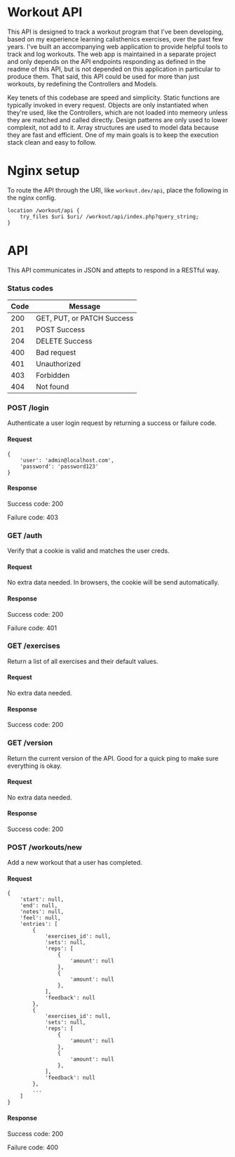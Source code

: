 # Workout API

This API is designed to track a workout program that I've been developing, based on my experience learning calisthenics exercises, over the past few years. I've built an accompanying web application to provide helpful tools to track and log workouts. The web app is maintained in a separate project and only depends on the API endpoints responding as defined in the readme of this API, but is not depended on this application in particular to produce them. That said, this API could be used for more than just workouts, by redefining the Controllers and Models.

Key tenets of this codebase are speed and simplicity. Static functions are typically invoked in every request. Objects are only instantiated when they're used, like the Controllers, which are not loaded into memeory unless they are matched and called directly. Design patterns are only used to lower complexit, not add to it. Array structures are used to model data because they are fast and efficient. One of my main goals is to keep the execution stack clean and easy to follow.

# Nginx setup

To route the API through the URI, like `workout.dev/api`, place the following in the nginx config.

```
location /workout/api {
    try_files $uri $uri/ /workout/api/index.php?query_string;
}
```

# API

This API communicates in JSON and attepts to respond in a RESTful way.

### Status codes

Code | Message
---- | -------
200  | GET, PUT, or PATCH Success
201  | POST Success
204  | DELETE Success
400  | Bad request
401  | Unauthorized
403  | Forbidden
404  | Not found

### POST /login

Authenticate a user login request by returning a success or failure code.

#### Request

```
{
    'user': 'admin@localhost.com',
    'password': 'password123'
}
```

#### Response

Success code: 200

Failure code: 403

### GET /auth

Verify that a cookie is valid and matches the user creds.

#### Request

No extra data needed. In browsers, the cookie will be send automatically.

#### Response

Success code: 200

Failure code: 401


### GET /exercises

Return a list of all exercises and their default values.

#### Request

No extra data needed.

#### Response

Success code: 200

### GET /version

Return the current version of the API. Good for a quick ping to make sure everything is okay.

#### Request

No extra data needed.

#### Response

Success code: 200

### POST /workouts/new

Add a new workout that a user has completed.

#### Request

```
{
    'start': null,
    'end': null,
    'notes': null,
    'feel': null,
    'entries': [
        {
            'exercises_id': null,
            'sets': null,
            'reps': [
                {
                    'amount': null
                },
                {
                    'amount': null
                },
            ],
            'feedback': null
        },
        {
            'exercises_id': null,
            'sets': null,
            'reps': [
                {
                    'amount': null
                },
                {
                    'amount': null
                },
            ],
            'feedback': null
        },
        ...
    ]
}
```

#### Response

Success code: 200

Failure code: 400

